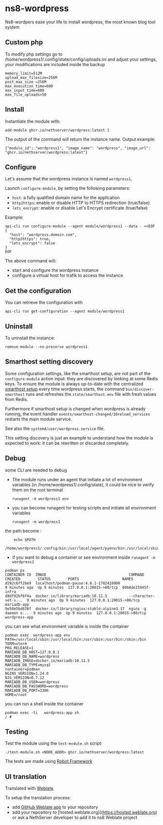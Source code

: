 # ns8-wordpress

Ns8-wordpers ease your life to install wordpress, the most known blog tool system

## Custom php

To modify php settings go to /home/wordpress1/.config/state/config/uploads.ini and adjust your settings, your modifications are included inside the backup


```
memory_limit=512M
upload_max_filesize=256M
post_max_size =256M
max_execution_time=600
max_input_time=600
max_file_uploads=50
```

## Install

Instantiate the module with:

    add-module ghcr.io/nethserver/wordpress:latest 1

The output of the command will return the instance name.
Output example:

    {"module_id": "wordpress1", "image_name": "wordpress", "image_url": "ghcr.io/nethserver/wordpress:latest"}

## Configure

Let's assume that the wordpress instance is named `wordpress1`.

Launch `configure-module`, by setting the following parameters:
- `host`: a fully qualified domain name for the application
- `http2https`: enable or disable HTTP to HTTPS redirection (true/false)
- `lets_encrypt`: enable or disable Let's Encrypt certificate (true/false)


Example:

```
api-cli run configure-module --agent module/wordpress1 --data - <<EOF
{
  "host": "wordpress.domain.com",
  "http2https": true,
  "lets_encrypt": false
}
EOF
```

The above command will:
- start and configure the wordpress instance
- configure a virtual host for trafik to access the instance

## Get the configuration
You can retrieve the configuration with

```
api-cli run get-configuration --agent module/wordpress1
```

## Uninstall

To uninstall the instance:

    remove-module --no-preserve wordpress1

## Smarthost setting discovery

Some configuration settings, like the smarthost setup, are not part of the
`configure-module` action input: they are discovered by looking at some
Redis keys.  To ensure the module is always up-to-date with the
centralized [smarthost
setup](https://nethserver.github.io/ns8-core/core/smarthost/) every time
wordpress starts, the command `bin/discover-smarthost` runs and refreshes
the `state/smarthost.env` file with fresh values from Redis.

Furthermore if smarthost setup is changed when wordpress is already
running, the event handler `events/smarthost-changed/10reload_services`
restarts the main module service.

See also the `systemd/user/wordpress.service` file.

This setting discovery is just an example to understand how the module is
expected to work: it can be rewritten or discarded completely.

## Debug

some CLI are needed to debug

- The module runs under an agent that initiate a lot of environment variables (in /home/wordpress1/.config/state), it could be nice to verify them
on the root terminal

    `runagent -m wordpress1 env`

- you can become runagent for testing scripts and initiate all environment variables
  
    `runagent -m wordpress1`

 the path become : 
```
    echo $PATH
    /home/wordpress1/.config/bin:/usr/local/agent/pyenv/bin:/usr/local/sbin:/usr/local/bin:/usr/sbin:/usr/bin:/usr/
```

- if you want to debug a container or see environment inside
 `runagent -m wordpress1`
 ```
podman ps
CONTAINER ID  IMAGE                                      COMMAND               CREATED        STATUS        PORTS                    NAMES
d292c6ff28e9  localhost/podman-pause:4.6.1-1702418000                          9 minutes ago  Up 9 minutes  127.0.0.1:20015->80/tcp  80b8de25945f-infra
d8df02bf6f4a  docker.io/library/mariadb:10.11.5          --character-set-s...  9 minutes ago  Up 9 minutes  127.0.0.1:20015->80/tcp  mariadb-app
9e58e5bd676f  docker.io/library/nginx:stable-alpine3.17  nginx -g daemon o...  9 minutes ago  Up 9 minutes  127.0.0.1:20015->80/tcp  wordpress-app
```

you can see what environment variable is inside the container
```
podman exec  wordpress-app env
PATH=/usr/local/sbin:/usr/local/bin:/usr/sbin:/usr/bin:/sbin:/bin
TERM=xterm
PKG_RELEASE=1
MARIADB_DB_HOST=127.0.0.1
MARIADB_DB_NAME=wordpress
MARIADB_IMAGE=docker.io/mariadb:10.11.5
MARIADB_DB_TYPE=mysql
container=podman
NGINX_VERSION=1.24.0
NJS_VERSION=0.7.12
MARIADB_DB_USER=wordpress
MARIADB_DB_PASSWORD=wordpress
MARIADB_DB_PORT=3306
HOME=/root
```

you can run a shell inside the container

```
podman exec -ti   wordpress-app sh
/ # 
```
## Testing

Test the module using the `test-module.sh` script:


    ./test-module.sh <NODE_ADDR> ghcr.io/nethserver/wordpress:latest

The tests are made using [Robot Framework](https://robotframework.org/)

## UI translation

Translated with [Weblate](https://hosted.weblate.org/projects/ns8/).

To setup the translation process:

- add [GitHub Weblate app](https://docs.weblate.org/en/latest/admin/continuous.html#github-setup) to your repository
- add your repository to [hosted.weblate.org]((https://hosted.weblate.org) or ask a NethServer developer to add it to ns8 Weblate project
